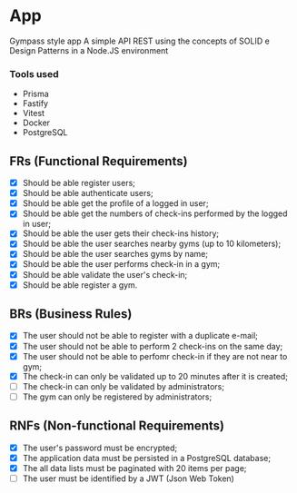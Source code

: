 # App

Gympass style app
  A simple API REST using the concepts of SOLID e Design Patterns in a Node.JS environment

### Tools used
  - Prisma
  - Fastify
  - Vitest
  - Docker
  - PostgreSQL

## FRs (Functional Requirements)

- [X] Should be able register users;
- [X] Should be able authenticate users;
- [X] Should be able get the profile of a logged in user;
- [X] Should be able get the numbers of check-ins performed by the logged in user;
- [X] Should be able the user gets their check-ins history;
- [X] Should be able the user searches nearby gyms (up to 10 kilometers);
- [X] Should be able the user searches gyms by name;
- [X] Should be able the user performs check-in in a gym; 
- [X] Should be able validate the user's check-in;
- [X] Should be able register a gym.

## BRs (Business Rules)

- [X] The user should not be able to register with a duplicate e-mail;
- [X] The user should not be able to perform 2 check-ins on the same day;
- [X] The user should not be able to perfomr check-in if they are not near to gym;
- [X] The check-in can only be validated up to 20 minutes after it is created;
- [ ] The check-in can only be validated by administrators;
- [ ] The gym can only be registered by administrators;

## RNFs (Non-functional Requirements)

- [X] The user's password must be encrypted;
- [X] The application data must be persisted in a PostgreSQL database;
- [X] The all data lists must be paginated with 20 items per page;
- [ ] The user must be identified by a JWT (Json Web Token)
